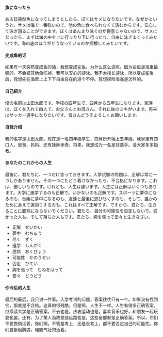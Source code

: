 #### 魚になったら

ある日突然魚になってしまうとしたら、ぼくはサメになりたいです。なぜかというと、サメは海で一番強いので、他の魚に食べられなくて済むからです。安心して泳ぎ回ることができます。ぼくはあんまり泳ぐのが得意じゃないので、サメになったら、まずは海の中を上に行ったり下に行ったり、自由に泳ぎまくってみたいです。海の底のほうがどうなっているのか探検してみたいです。

#### 变成鱼的话

如果有一天突然变成鱼的话，我想变成鲨鱼。为什么这么说呢，因为鲨鱼是海里最强的，不会被其他鱼吃掉。我可以安心的游泳。我不太擅长游泳，所以变成鲨鱼后，我想先在海里上上下下自由自在的游个不停。我想探险海底是怎样的。

#### 自己紹介

僕の名前は山田太郎です。学校の四年生で、四月から五年生になります。家族は、ぼくを入れて四人で、お父さんとお母さん、それに妹のミキがいます。将来はサッカー選手になりたいです。皆さんどうぞよろしくお願いします。

#### 自我介绍

我的名字是山田太郎。现在是一名四年级学生，四月份开始上五年级。我家里有四口人，爸爸、妈妈、还有妹妹米奇。将来，我想成为一名足球选手。请大家多多指教。

#### あなたのこれからの人生

最後に、君たちに、一つだけ言っておきます。入学試験の問題は、正解は常に一つしかありません。その一つにたどり着けなかったら、不合格になります。これは、厳しいものです。けれども、人生は違います。人生には正解はいくつもあります。大学に進学するのも正解で。いかないのも正解です。スポーツに夢中になるのも、音楽に夢中になるのも、友達と最後に遊び尽くすのも、そして、誰かのためにあえて遠回りするのも、これはすべて正解です。ですから、君たち、生きることに臆病にならないでください。君たち、自分の可能性を否定しないで。受かった人も、そして落ちた人もです。君たち、胸を張って堂々と生きなさい。

* 正解　せいかい
* 夢中　むちゅう
* 尽く　ずく
* 進学　しんがく
* 臆病　おくびょう
* 可能性　かのうせい
* 否定　ひてい
* 胸を張って　むねをはって
* 堂々　どうどう

#### 你今后的人生

最后的最后，我只说一件事。入学考试的问题，答案往往只有一个。如果没有找到它，那就是不合格。这真的很残酷。但是啊，人生不一样。人生有很多正确答案。继续读大学是正确答案。不去也是。热衷运动也是，喜欢音乐也好，和朋友一起玩耍也罢。还有，为了某人而故意绕远路也是，这些全部都是正确答案。所以，你们不要畏惧活着，你们啊，不管是考上，还是没考上，都不要否定自己的可能性。你们要挺起胸膛，理直气壮的活着。
